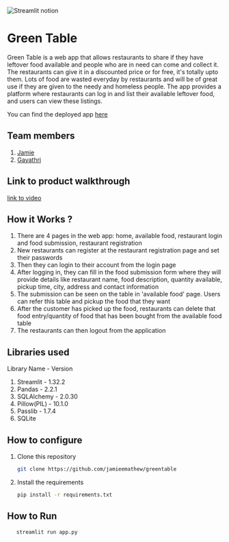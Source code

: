 

![Streamlit notion](https://github.com/TH-Activities/saturday-hack-night-template/assets/117498997/e8052bb6-ad89-48c3-b6e9-124f94c1cd01)




# Green Table
Green Table is a web app that allows restaurants to share if they have leftover food available and people who are in need can come and collect it. The restaurants can give it in a discounted price or for free, it's totally upto them. Lots of food are wasted everyday by restaurants and will be of great use if they are given to the needy and homeless people. The app provides a platform where restaurants can log in and list their available leftover food, and users can view these listings.

You can find the deployed app [here](https://greentable-jmgh1328.streamlit.app/)

## Team members
1. [Jamie](https://github.com/jamieemathew)
2. [Gayathri](https://github.com/Gxyathri)
## Link to product walkthrough
[link to video](https://drive.google.com/file/d/1H5CUWn1EXrOjwS2M8_GammFcdkyKNmm7/view?usp=drive_link)
## How it Works ?
1. There are 4 pages in the web app: home, available food, restaurant login and food submission, restaurant registration
2. New restaurants can register at the restaurant registration page and set their passwords
3. Then they can login to their account from the login page
4. After logging in, they can fill in the food submission form where they will provide details like restaurant name, food description, quantity available, pickup time, city, address and contact information
5. The submission can be seen on the table in 'available food' page. Users can refer this table and pickup the food that they want
6. After the customer has picked up the food, restaurants can delete that food entry/quantity of food that has been bought from the available food table
7. The restaurants can then logout from the application

## Libraries used
Library Name - Version
1. Streamlit    - 1.32.2
2. Pandas       - 2.2.1
3. SQLAlchemy   - 2.0.30
4. Pillow(PIL)  - 10.1.0
5. Passlib      - 1.7.4
6. SQLite
## How to configure
1. Clone this repository
   ```bash
   git clone https://github.com/jamieemathew/greentable
   ```
2. Install the requirements
   ```bash
   pip install -r requirements.txt
   ```
## How to Run
```bash
   streamlit run app.py
   ```
